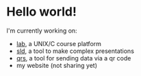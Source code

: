 # Hello world!

I'm currently working on:
- [lab](https://github.com/seni-alex/lab), a UNIX/C course platform
- [sld](https://github.com/snsalx/sld), a tool to make complex presentations
- [qrs](https://qrs.snlx.net), a tool for sending data via a qr code
- my website (not sharing yet)
